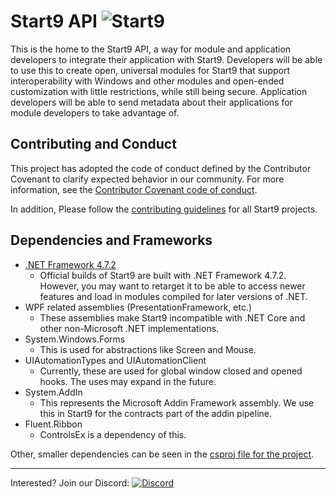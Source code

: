 # Start9 API ![Start9](https://start9.menu/assets/img/icon32.png)
This is the home to the Start9 API, a way for module and application developers to integrate their application with Start9. Developers will be able to use this to create open, universal modules for Start9 that support interoperability with Windows and other modules and open-ended customization with little restrictions, while still being secure. Application developers will be able to send metadata about their applications for module developers to take advantage of.

## Contributing and Conduct
This project has adopted the code of conduct defined by the Contributor Covenant to clarify expected behavior in our community.
For more information, see the [Contributor Covenant code of conduct](https://www.contributor-covenant.org/).

In addition, Please follow the [contributing guidelines](https://github.com/StartNine/Start9.Host/blob/master/CONTRIBUTING.md) for all Start9 projects.


## Dependencies and Frameworks
- [.NET Framework 4.7.2](https://www.microsoft.com/net/download/dotnet-framework-runtime/net472)
	- Official builds of Start9 are built with .NET Framework 4.7.2. However, you may want to retarget it to be able to access newer features and load in modules compiled for later versions of .NET.
- WPF related assemblies (PresentationFramework, etc.)
	- These assemblies make Start9 incompatible with .NET Core and other non-Microsoft .NET implementations. 
- System.Windows.Forms
	- This is used for abstractions like Screen and Mouse. 
- UIAutomationTypes and UIAutomationClient
	- Currently, these are used for global window closed and opened hooks. The uses may expand in the future.
- System.AddIn
	- This represents the Microsoft Addin Framework assembly. We use this in Start9 for the contracts part of the addin pipeline.
- Fluent.Ribbon
	- ControlsEx is a dependency of this.

Other, smaller dependencies can be seen in the [csproj file for the project](https://github.com/StartNine/start9-api/blob/master/Start9.Api/Start9.ModuleApi.csproj#L33). 

---
Interested? Join our Discord: [![Discord](https://img.shields.io/discord/321793250602254336.svg?style=flat-square&colorB=7289DA)](https://discord.gg/6cpvxBS)
